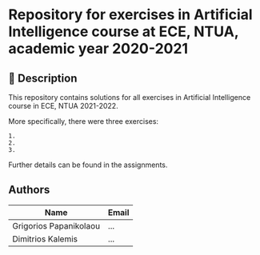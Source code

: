 # Repository for exercises in Artificial Intelligence course at ECE, NTUA, academic year 2020-2021

## 📜 Description
This repository contains solutions for all exercises in Artificial Intelligence course in ECE, NTUA 2021-2022.

More specifically, there were three exercises:

    1.
    2.
    3.

Further details can be found in the assignments.

## Authors

| Name | Email |
| --- | --- |
| Grigorios Papanikolaou | ... |
| Dimitrios Kalemis | ... |
